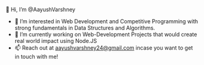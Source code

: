  👋 Hi, I’m @AayushVarshney
- 👀 I’m interested in Web Development and Competitive Programming with strong fundamentals in Data Structures and Algorithms.
- 🌱 I’m currently working on Web-Development Projects that would create real world impact using Node.JS
- 📫 Reach out at aayushvarshney24@gmail.com incase you want to get in touch with me!

<!---
aayushvarshney/aayushvarshney is a ✨ special ✨ repository because its `README.md` (this file) appears on your GitHub profile.
You can click the Preview link to take a look at your changes.
--->
